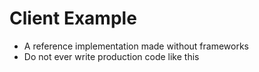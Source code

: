 Client Example
==============

* A reference implementation made without frameworks
* Do not ever write production code like this